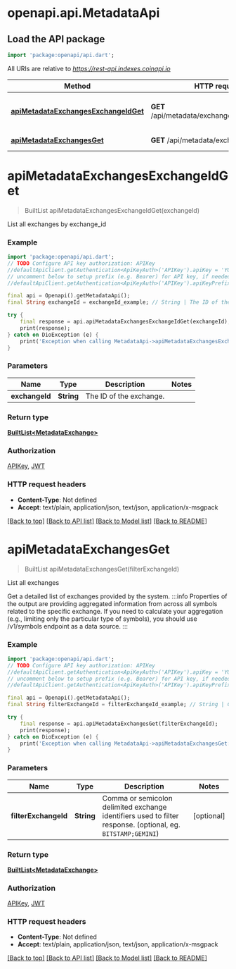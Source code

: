 # openapi.api.MetadataApi

## Load the API package
```dart
import 'package:openapi/api.dart';
```

All URIs are relative to *https://rest-api.indexes.coinapi.io*

Method | HTTP request | Description
------------- | ------------- | -------------
[**apiMetadataExchangesExchangeIdGet**](MetadataApi.md#apimetadataexchangesexchangeidget) | **GET** /api/metadata/exchanges/{exchange_id} | List all exchanges by exchange_id
[**apiMetadataExchangesGet**](MetadataApi.md#apimetadataexchangesget) | **GET** /api/metadata/exchanges | List all exchanges


# **apiMetadataExchangesExchangeIdGet**
> BuiltList<MetadataExchange> apiMetadataExchangesExchangeIdGet(exchangeId)

List all exchanges by exchange_id

### Example
```dart
import 'package:openapi/api.dart';
// TODO Configure API key authorization: APIKey
//defaultApiClient.getAuthentication<ApiKeyAuth>('APIKey').apiKey = 'YOUR_API_KEY';
// uncomment below to setup prefix (e.g. Bearer) for API key, if needed
//defaultApiClient.getAuthentication<ApiKeyAuth>('APIKey').apiKeyPrefix = 'Bearer';

final api = Openapi().getMetadataApi();
final String exchangeId = exchangeId_example; // String | The ID of the exchange.

try {
    final response = api.apiMetadataExchangesExchangeIdGet(exchangeId);
    print(response);
} catch on DioException (e) {
    print('Exception when calling MetadataApi->apiMetadataExchangesExchangeIdGet: $e\n');
}
```

### Parameters

Name | Type | Description  | Notes
------------- | ------------- | ------------- | -------------
 **exchangeId** | **String**| The ID of the exchange. | 

### Return type

[**BuiltList&lt;MetadataExchange&gt;**](MetadataExchange.md)

### Authorization

[APIKey](../README.md#APIKey), [JWT](../README.md#JWT)

### HTTP request headers

 - **Content-Type**: Not defined
 - **Accept**: text/plain, application/json, text/json, application/x-msgpack

[[Back to top]](#) [[Back to API list]](../README.md#documentation-for-api-endpoints) [[Back to Model list]](../README.md#documentation-for-models) [[Back to README]](../README.md)

# **apiMetadataExchangesGet**
> BuiltList<MetadataExchange> apiMetadataExchangesGet(filterExchangeId)

List all exchanges

Get a detailed list of exchanges provided by the system.              :::info Properties of the output are providing aggregated information from across all symbols related to the specific exchange. If you need to calculate your aggregation (e.g., limiting only the particular type of symbols), you should use /v1/symbols endpoint as a data source. :::

### Example
```dart
import 'package:openapi/api.dart';
// TODO Configure API key authorization: APIKey
//defaultApiClient.getAuthentication<ApiKeyAuth>('APIKey').apiKey = 'YOUR_API_KEY';
// uncomment below to setup prefix (e.g. Bearer) for API key, if needed
//defaultApiClient.getAuthentication<ApiKeyAuth>('APIKey').apiKeyPrefix = 'Bearer';

final api = Openapi().getMetadataApi();
final String filterExchangeId = filterExchangeId_example; // String | Comma or semicolon delimited exchange identifiers used to filter response. (optional, eg. `BITSTAMP;GEMINI`)

try {
    final response = api.apiMetadataExchangesGet(filterExchangeId);
    print(response);
} catch on DioException (e) {
    print('Exception when calling MetadataApi->apiMetadataExchangesGet: $e\n');
}
```

### Parameters

Name | Type | Description  | Notes
------------- | ------------- | ------------- | -------------
 **filterExchangeId** | **String**| Comma or semicolon delimited exchange identifiers used to filter response. (optional, eg. `BITSTAMP;GEMINI`) | [optional] 

### Return type

[**BuiltList&lt;MetadataExchange&gt;**](MetadataExchange.md)

### Authorization

[APIKey](../README.md#APIKey), [JWT](../README.md#JWT)

### HTTP request headers

 - **Content-Type**: Not defined
 - **Accept**: text/plain, application/json, text/json, application/x-msgpack

[[Back to top]](#) [[Back to API list]](../README.md#documentation-for-api-endpoints) [[Back to Model list]](../README.md#documentation-for-models) [[Back to README]](../README.md)

